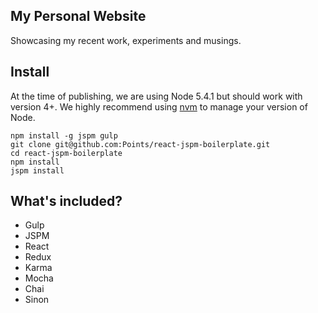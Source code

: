 ## My Personal Website
Showcasing my recent work, experiments and musings.

## Install

At the time of publishing, we are using Node 5.4.1 but should work with version 4+. We highly recommend using [nvm](https://github.com/creationix/nvm) to manage your version of Node.

```
npm install -g jspm gulp
git clone git@github.com:Points/react-jspm-boilerplate.git
cd react-jspm-boilerplate
npm install
jspm install
```

## What's included?

- Gulp
- JSPM
- React
- Redux
- Karma
- Mocha
- Chai
- Sinon

